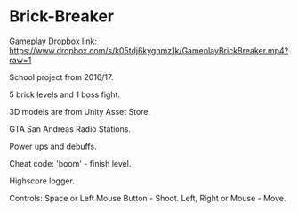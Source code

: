 # Brick-Breaker

Gameplay Dropbox link: https://www.dropbox.com/s/k05tdj6kyghmz1k/GameplayBrickBreaker.mp4?raw=1

School project from 2016/17.

5 brick levels and 1 boss fight.

3D models are from Unity Asset Store.

GTA San Andreas Radio Stations.

Power ups and debuffs.

Cheat code: 'boom' - finish level.

Highscore logger.

Controls:
Space or Left Mouse Button - Shoot.
Left, Right or Mouse - Move.
